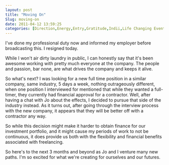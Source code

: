 ```yaml
---
layout: post
title: "Moving On"
Slug: moving-on
date: 2011-04-12 13:59:25
categories: [Direction,Energy,Entry,Gratitude,Indii,Life Changing Event,Manifestation,Money,On The Job,Opportunity,Personal,Work]
---
```

I've done my professional duty now and informed my employer before broadcasting this. I resigned today.

While I won't air dirty laundry in public, I can honestly say that it's been awesome working with pretty much everyone at the company. The people and passion, bar none, are what drives the company and keeps it alive.

So what's next? I was looking for a new full time position in a similar company, same industry, 5 days a week, nothing outrageously different, when one position I interviewed for mentioned that while they wanted a full-timer, they currently had financial approval for a contractor. Well, after having a chat with Jo about the effects, I decided to pursue that side of the industry instead. As it turns out, after going through the interview process with the new company, it appears that they will be better off with a contractor any way.

So while this decision might make it harder to obtain finance for our investment portfolio, and it might cause my periods of work to not be continuous, it does provide us both with the flexibility and financial benefits associated with freelancing.

So here's to the next 3 months and beyond as Jo and I venture many new paths. I'm so excited for what we're creating for ourselves and our futures.
